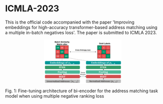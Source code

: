 # ICMLA-2023
This is the official code accompanied with the paper 'Improving embeddings for high-accuracy transformer-based address matching using a multiple in-batch negatives loss'.  The paper is submitted to ICMLA 2023.

<div style="display: flex; justify-content: center; align-items: center;">
  <img src="fine_tuning.jpg" alt="Alt text" title="Optional title" style="width: 50%; height: 50%;">
</div>




Fig. 1: Fine-tuning architecture of bi-encoder for the address matching task model when using multiple negative ranking loss

